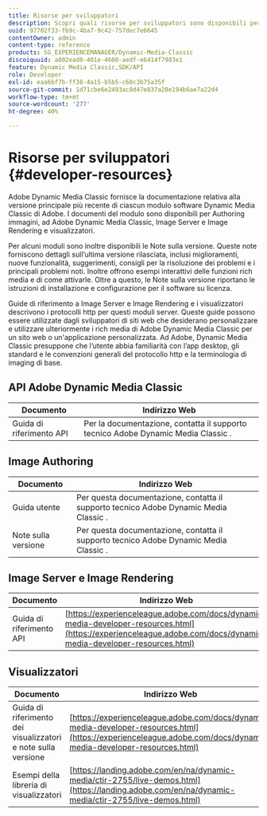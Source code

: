 ```yaml
---
title: Risorse per sviluppatori
description: Scopri quali risorse per sviluppatori sono disponibili per Dynamic Media.
uuid: 97702f33-fb9c-4ba7-9c42-757dec7e6645
contentOwner: admin
content-type: reference
products: SG_EXPERIENCEMANAGER/Dynamic-Media-Classic
discoiquuid: a802ead0-401e-4600-aedf-e6414f7983e1
feature: Dynamic Media Classic,SDK/API
role: Developer
exl-id: eaa6bf7b-ff38-4a15-b5b5-c60c3b75a35f
source-git-commit: 1d71cbe6e2493ac8d47e837a20e194b6ae7a22d4
workflow-type: tm+mt
source-wordcount: '277'
ht-degree: 40%

---
```


# Risorse per sviluppatori {#developer-resources}

Adobe Dynamic Media Classic fornisce la documentazione relativa alla versione principale più recente di ciascun modulo software Dynamic Media Classic di Adobe. I documenti del modulo sono disponibili per Authoring immagini, ad Adobe Dynamic Media Classic, Image Server e Image Rendering e visualizzatori.

Per alcuni moduli sono inoltre disponibili le Note sulla versione. Queste note forniscono dettagli sull’ultima versione rilasciata, inclusi miglioramenti, nuove funzionalità, suggerimenti, consigli per la risoluzione dei problemi e i principali problemi noti. Inoltre offrono esempi interattivi delle funzioni rich media e di come attivarle. Oltre a questo, le Note sulla versione riportano le istruzioni di installazione e configurazione per il software su licenza.

Guide di riferimento a Image Server e Image Rendering e i visualizzatori descrivono i protocolli http per questi moduli server. Queste guide possono essere utilizzate dagli sviluppatori di siti web che desiderano personalizzare e utilizzare ulteriormente i rich media di Adobe Dynamic Media Classic per un sito web o un&#39;applicazione personalizzata. Ad Adobe, Dynamic Media Classic presuppone che l’utente abbia familiarità con l’app desktop, gli standard e le convenzioni generali del protocollo http e la terminologia di imaging di base.

## API Adobe Dynamic Media Classic

| Documento | Indirizzo Web |
| --- | --- |
| Guida di riferimento API | Per la documentazione, contatta il supporto tecnico Adobe Dynamic Media Classic . |

## Image Authoring

| Documento | Indirizzo Web |
| --- | --- |
| Guida utente | Per questa documentazione, contatta il supporto tecnico Adobe Dynamic Media Classic . |
| Note sulla versione | Per questa documentazione, contatta il supporto tecnico Adobe Dynamic Media Classic . |

##  Image Server e Image Rendering

| Documento | Indirizzo Web |
| --- | --- |
| Guida di riferimento API | [https://experienceleague.adobe.com/docs/dynamic-media-developer-resources.html](https://experienceleague.adobe.com/docs/dynamic-media-developer-resources.html) |

## Visualizzatori

| Documento | Indirizzo Web |
| --- | --- |
| Guida di riferimento dei visualizzatori e note sulla versione | [https://experienceleague.adobe.com/docs/dynamic-media-developer-resources.html](https://experienceleague.adobe.com/docs/dynamic-media-developer-resources.html) |
| Esempi della libreria di visualizzatori | [https://landing.adobe.com/en/na/dynamic-media/ctir-2755/live-demos.html](https://landing.adobe.com/en/na/dynamic-media/ctir-2755/live-demos.html) |


<!-- 

**Web-to-Print**

|Document|Web address|
|--- |--- |
|Reference Guide|[https://www.adobe.com/go/learn_s7_webtoprint_en](https://www.adobe.com/go/learn_s7_webtoprint_en)| 

-->

